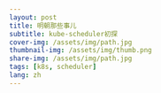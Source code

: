 ```yaml
---
layout: post
title: 明朝那些事儿
subtitle: kube-scheduler初探
cover-img: /assets/img/path.jpg
thumbnail-img: /assets/img/thumb.png
share-img: /assets/img/path.jpg
tags: [k8s, scheduler]
lang: zh
---
```


